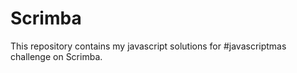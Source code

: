 # Scrimba

This repository contains my javascript solutions for #javascriptmas challenge on Scrimba.
